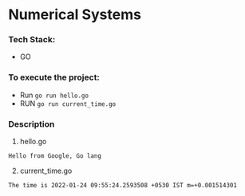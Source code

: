 # Numerical Systems

### Tech Stack:
+ GO

### To execute the project:
+ Run `go run hello.go`
+ RUN `go run current_time.go`


### Description
1. hello.go
```
Hello from Google, Go lang

```
2. current_time.go
```
The time is 2022-01-24 09:55:24.2593508 +0530 IST m=+0.001514301
```